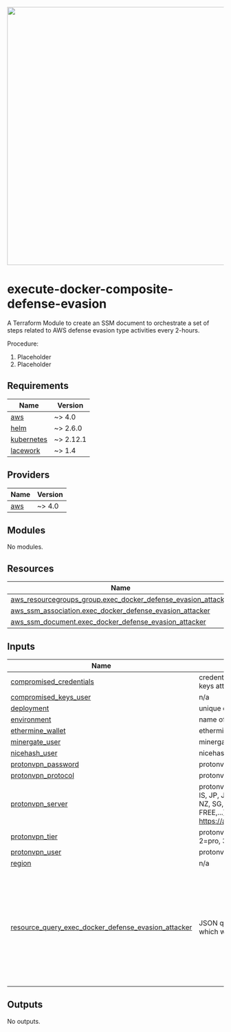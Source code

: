 <a href="https://lacework.com"><img src="https://techally-content.s3-us-west-1.amazonaws.com/public-content/lacework_logo_full.png" width="600"></a>

# execute-docker-composite-defense-evasion

A Terraform Module to create an SSM document to orchestrate a set of steps related to AWS defense evasion type activities every 2-hours.

Procedure:
1. Placeholder
2. Placeholder

## Requirements

| Name | Version |
|------|---------|
| <a name="requirement_aws"></a> [aws](#requirement\_aws) | ~> 4.0 |
| <a name="requirement_helm"></a> [helm](#requirement\_helm) | ~> 2.6.0 |
| <a name="requirement_kubernetes"></a> [kubernetes](#requirement\_kubernetes) | ~> 2.12.1 |
| <a name="requirement_lacework"></a> [lacework](#requirement\_lacework) | ~> 1.4 |

## Providers

| Name | Version |
|------|---------|
| <a name="provider_aws"></a> [aws](#provider\_aws) | ~> 4.0 |

## Modules

No modules.

## Resources

| Name | Type |
|------|------|
| [aws_resourcegroups_group.exec_docker_defense_evasion_attacker](https://registry.terraform.io/providers/hashicorp/aws/latest/docs/resources/resourcegroups_group) | resource |
| [aws_ssm_association.exec_docker_defense_evasion_attacker](https://registry.terraform.io/providers/hashicorp/aws/latest/docs/resources/ssm_association) | resource |
| [aws_ssm_document.exec_docker_defense_evasion_attacker](https://registry.terraform.io/providers/hashicorp/aws/latest/docs/resources/ssm_document) | resource |

## Inputs

| Name | Description | Type | Default | Required |
|------|-------------|------|---------|:--------:|
| <a name="input_compromised_credentials"></a> [compromised\_credentials](#input\_compromised\_credentials) | credentials to use in compromised keys attack | `any` | n/a | yes |
| <a name="input_compromised_keys_user"></a> [compromised\_keys\_user](#input\_compromised\_keys\_user) | n/a | `string` | `"dee.fensivason@interlacelabs"` | no |
| <a name="input_deployment"></a> [deployment](#input\_deployment) | unique deployment id | `string` | n/a | yes |
| <a name="input_environment"></a> [environment](#input\_environment) | name of the environment | `string` | n/a | yes |
| <a name="input_ethermine_wallet"></a> [ethermine\_wallet](#input\_ethermine\_wallet) | ethermine wallet for cloud crypto | `string` | `""` | no |
| <a name="input_minergate_user"></a> [minergate\_user](#input\_minergate\_user) | minergate user for host crypto | `string` | `""` | no |
| <a name="input_nicehash_user"></a> [nicehash\_user](#input\_nicehash\_user) | nicehash user for host crypto | `string` | `""` | no |
| <a name="input_protonvpn_password"></a> [protonvpn\_password](#input\_protonvpn\_password) | protonvpn password | `string` | n/a | yes |
| <a name="input_protonvpn_protocol"></a> [protonvpn\_protocol](#input\_protonvpn\_protocol) | protonvpn protocol | `string` | `"udp"` | no |
| <a name="input_protonvpn_server"></a> [protonvpn\_server](#input\_protonvpn\_server) | protonvpn server (RANDOM, AU, CR, IS, JP, JP-FREE, LV, NL, NL-FREE, NZ, SG, SK, US, US-NJ, US-FREE,...); see https://api.protonmail.ch/vpn/logicals | `string` | `"RANDOM"` | no |
| <a name="input_protonvpn_tier"></a> [protonvpn\_tier](#input\_protonvpn\_tier) | protonvpn tier (0=free, 1=basic, 2=pro, 3=visionary) | `number` | `0` | no |
| <a name="input_protonvpn_user"></a> [protonvpn\_user](#input\_protonvpn\_user) | protonvpn user | `string` | n/a | yes |
| <a name="input_region"></a> [region](#input\_region) | n/a | `string` | n/a | yes |
| <a name="input_resource_query_exec_docker_defense_evasion_attacker"></a> [resource\_query\_exec\_docker\_defense\_evasion\_attacker](#input\_resource\_query\_exec\_docker\_defense\_evasion\_attacker) | JSON query to idenfity resources which will have lacework deployed | <pre>object({<br>      ResourceTypeFilters = list(string)<br>      TagFilters  = list(object({<br>        Key = string<br>        Values = list(string)<br>      }))<br>    })</pre> | <pre>{<br>  "ResourceTypeFilters": [<br>    "AWS::EC2::Instance"<br>  ],<br>  "TagFilters": [<br>    {<br>      "Key": "ssm_exec_docker_defense_evasion_attacker",<br>      "Values": [<br>        "true"<br>      ]<br>    }<br>  ]<br>}</pre> | no |

## Outputs

No outputs.
